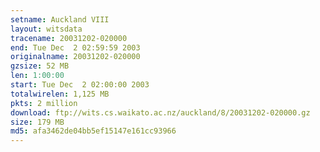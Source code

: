 ```yaml
---
setname: Auckland VIII
layout: witsdata
tracename: 20031202-020000
end: Tue Dec  2 02:59:59 2003
originalname: 20031202-020000
gzsize: 52 MB
len: 1:00:00
start: Tue Dec  2 02:00:00 2003
totalwirelen: 1,125 MB
pkts: 2 million
download: ftp://wits.cs.waikato.ac.nz/auckland/8/20031202-020000.gz
size: 179 MB
md5: afa3462de04bb5ef15147e161cc93966
---
```

